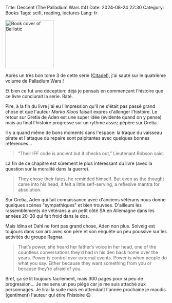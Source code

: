 Title: Descent (The Palladium Wars #4)
Date: 2024-08-24 22:30
Category: Books
Tags: scifi, reading, lectures
Lang: fr

<img src="https://m.media-amazon.com/images/I/91RMnntkeUL._SL1500_.jpg" alt="Book cover of Ballistic" width="150" height="auto">

Après un très bon tome 3 de cette série ([Citadel]({filename}/books/citadel.md)), j'ai sauté sur le quatrième volume de Palladium Wars !

Et bien ce fut une déception: déjà je pensais en commençant l'histoire que ce livre conclurait la série. Raté.

Pire, à la fin du livre j'ai eu l'impression qu'il ne s'était pas passé grand chose et que l'auteur _Marko Kloos_ faisait exprès d'allonger l'histoire. Le retour sur Gretia de Aden est une super idée (évidente quand on y pense) mais au final l'histoire progresse sur un rythme assez pépère sur Gretia.

Il y a quand même de bons moments dans l'espace: la traque du vaisseau pirate et l'attaque du repaire sont palpitantes avec quelques bonnes références...

> “Their IFF code is ancient but it checks out,” Lieutenant Robson said.

La fin de ce chapitre est sûrement le plus intéressant du livre (avec la question sur la moralité dans la guerre).

> They chose their fates, he reminded himself. But even as the thought came into his head, it felt a little self-serving, a reflexive mantra for absolution.

Sur Gretia, Aden qui fait connaissance avec d'anciens vétérans nous donne quelques scènes "sympathiques" et bien trouvées. D'ailleurs les rassemblements de vétérans a un petit côté SA en Allemagne dans les années 20-30 qui fait froid dans le dos.

Mais Idina et Dahl ne font pas grand chose, Aden non plus. Solveig est toujours dans son arc avec son père et son enquête un peu poussive sur les activités du groupe Ragnar.

> That’s power, she heard her father’s voice in her head, one of the countless conversations they’d had in his den back home over the years. Power is control over external events. Power is when people do what you say. Either because they want something from you or because they’re afraid of you.

Bref, ça se lit toujours facilement, mais 300 pages pour si peu de progression... Je me sens un peu piégé car je me suis attaché aux personnages. Je lirai la suite mais en attendant l'année prochaine je maudis (gentiment) l'auteur qui étire l'histoire 😩

